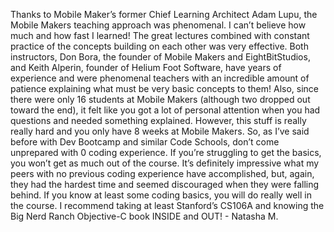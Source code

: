 Thanks to Mobile Maker’s former Chief Learning Architect Adam Lupu, the Mobile
Makers teaching approach was phenomenal. I can’t believe how much and how fast
I learned! The great lectures combined with constant practice of the concepts
building on each other was very effective. Both instructors, Don Bora, the
founder of Mobile Makers and EightBitStudios, and Keith Alperin, founder of
Helium Foot Software, have years of experience and were phenomenal teachers
with an incredible amount of patience explaining what must be very basic
concepts to them! Also, since there were only 16 students at Mobile Makers
(although two dropped out toward the end), it felt like you got a lot of
personal attention when you had questions and needed something explained.
However, this stuff is really really hard and you only have 8 weeks at Mobile
Makers. So, as I’ve said before with Dev Bootcamp and similar Code Schools,
don’t come unprepared with 0 coding experience. If you’re struggling to get
the basics, you won’t get as much out of the course. It’s definitely
impressive what my peers with no previous coding experience have accomplished,
but, again, they had the hardest time and seemed discouraged when they were
falling behind. If you know at least some coding basics, you will do really
well in the course. I recommend taking at least Stanford’s CS106A and knowing
the Big Nerd Ranch Objective-C book INSIDE and OUT! - Natasha M.

